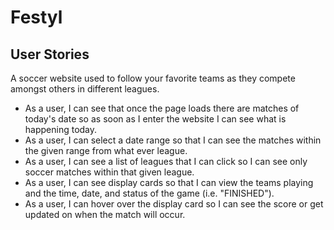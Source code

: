 # Festyl

## User Stories

A soccer website used to follow your favorite teams as they compete amongst others in different leagues. 

* As a user, I can see that once the page loads there are matches of today's date so as soon as I enter the website I can see what is happening today. 
* As a user, I can select a date range so that I can see the matches within the given range from what ever league.
* As a user, I can see a list of leagues that I can click so I can see only soccer matches within that given league.
* As a user, I can see display cards so that I can view the teams playing and the time, date, and status of the game (i.e. "FINISHED").
* As a user, I can hover over the display card so I can see the score or get updated on when the match will occur.